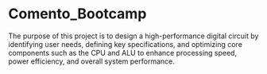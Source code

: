 # Comento_Bootcamp
The purpose of this project is to design a high-performance digital circuit by identifying user needs, defining key specifications, and optimizing core components such as the CPU and ALU to enhance processing speed, power efficiency, and overall system performance.

